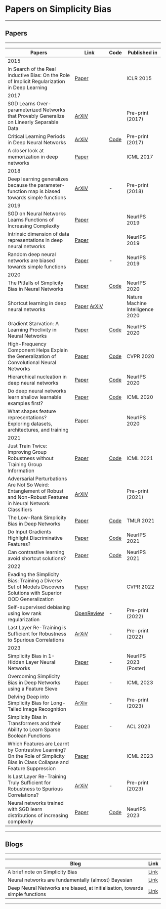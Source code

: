# Papers on Simplicity Bias
---
## Papers
---
| Papers | Link | Code | Published in |
|---|---|---|---|
| 2015 |
| In Search of the Real Inductive Bias: On the Role of Implicit Regularization in Deep Learning | [Paper](https://arxiv.org/abs/1412.6614) | | ICLR 2015 |
| 2017 |
| SGD Learns Over-parameterized Networks that Provably Generalize on Linearly Separable Data | [ArXiV](https://arxiv.org/abs/1710.10174) | | Pre-print (2017) |
| Critical Learning Periods in Deep Neural Networks | [ArXiV](https://arxiv.org/abs/1711.08856) | [Code](https://github.com/uw-mad-dash/Accordion) | Pre-print (2017) |
| A closer look at memorization in deep networks | [Paper](https://proceedings.mlr.press/v70/arpit17a/arpit17a.pdf) | | ICML 2017 |
| 2018 |
| Deep learning generalizes because the parameter-function map is biased towards simple functions | [ArXiV](https://arxiv.org/abs/1805.08522) | - | Pre-print (2018) |
| 2019 |
| SGD on Neural Networks Learns Functions of Increasing Complexity | [Paper](https://dl.acm.org/doi/10.5555/3454287.3454601) | | NeurIPS 2019 |
| Intrinsic dimension of data representations in deep neural networks | [Paper](https://proceedings.neurips.cc/paper_files/paper/2019/file/cfcce0621b49c983991ead4c3d4d3b6b-Paper.pdf) | | NeurIPS 2019 |
| Random deep neural networks are biased towards simple functions | [Paper](https://proceedings.neurips.cc/paper/2019/file/feab05aa91085b7a8012516bc3533958-Paper.pdf) | - | NeurIPS 2019 |
| 2020 |
| The Pitfalls of Simplicity Bias in Neural Networks | [Paper](https://proceedings.neurips.cc/paper/2020/file/6cfe0e6127fa25df2a0ef2ae1067d915-Paper.pdf) | [Code](https://github.com/harshays/simplicitybiaspitfalls) | NeurIPS 2020 |
| Shortcut learning in deep neural networks | [Paper](https://www.nature.com/articles/s42256-020-00257-z) [ArXiV](https://arxiv.org/abs/2004.07780) | | Nature Machine Intelligence 2020 |
| Gradient Starvation: A Learning Proclivity in Neural Networks | [Paper](https://arxiv.org/pdf/2011.09468.pdf) | [Code](https://github.com/mpezeshki/Gradient_Starvation) | NeurIPS 2020 |
| High-Frequency Component Helps Explain the Generalization of Convolutional Neural Networks | [Paper](https://openaccess.thecvf.com/content_CVPR_2020/papers/Wang_High-Frequency_Component_Helps_Explain_the_Generalization_of_Convolutional_Neural_Networks_CVPR_2020_paper.pdf) | [Code](https://github.com/HaohanWang/HFC) | CVPR 2020 |
| Hierarchical nucleation in deep neural networks | [Paper](https://proceedings.neurips.cc/paper/2020/file/54f3bc04830d762a3b56a789b6ff62df-Paper.pdf) | [Code](https://github.com/diegodoimo/hierarchical_nucleation) | NeurIPS 2020 |
| Do deep neural networks learn shallow learnable examples first? | [Paper](https://openreview.net/forum?id=HkxHv4rn24) | [Code](https://github.com/karttikeya/Shallow_to_Deep/) | ICML 2020 |
| What shapes feature representations? Exploring datasets, architectures, and training | [Paper](https://proceedings.nips.cc/paper/2020/file/71e9c6620d381d60196ebe694840aaaa-Paper.pdf) | | NeurIPS 2020 |
| 2021 |
| Just Train Twice: Improving Group Robustness without Training Group Information | [Paper](http://proceedings.mlr.press/v139/liu21f/liu21f.pdf) | [Code](https://github.com/anniesch/jtt) | ICML 2021 |
| Adversarial Perturbations Are Not So Weird: Entanglement of Robust and Non-Robust Features in Neural Network Classifiers | [ArXiV](https://arxiv.org/pdf/2102.05110.pdf) | | Pre-print (2021) |
| The Low-Rank Simplicity Bias in Deep Networks | [Paper](https://minyoungg.github.io/overparam/resources/overparam-v3.pdf) | [Code](https://github.com/minyoungg/overparam) | TMLR 2021 |
| Do Input Gradients Highlight Discriminative Features? | [Paper](https://proceedings.neurips.cc/paper_files/paper/2021/file/0fe6a94848e5c68a54010b61b3e94b0e-Paper.pdf) | [Code](https://github.com/harshays/inputgradients)| NeurIPS 2021 |
| Can contrastive learning avoid shortcut solutions? | [Paper](https://proceedings.neurips.cc/paper/2021/file/27934a1f19d678a1377c257b9a780e80-Paper.pdf) | [Code](https://github.com/joshr17/IFM) | NeurIPS 2021 |
| 2022 |
| Evading the Simplicity Bias: Training a Diverse Set of Models Discovers Solutions with Superior OOD Generalization | [Paper](https://ehsanabb.github.io/assets/files/Evading_the_Simplicity_Bias_CVPR_2022_paper.pdf) | | CVPR 2022 |
| Self-supervised debiasing using low rank regularization | [OpenReview](https://openreview.net/forum?id=PHpK5B2iGpq) | - | Pre-print (2022) |
| Last Layer Re-Training is Sufficient for Robustness to Spurious Correlations | [ArXiV](https://arxiv.org/abs/2204.02937) | - | Pre-print (2022) |
| 2023 |
| Simplicity Bias in 1-Hidden Layer Neural Networks | [Paper](https://neurips.cc/virtual/2023/poster/71765) | - | NeurIPS 2023 (Poster) |
| Overcoming Simplicity Bias in Deep Networks using a Feature Sieve | [Paper](https://proceedings.mlr.press/v202/tiwari23a/tiwari23a.pdf) | - | ICML 2023 |
| Delving Deep into Simplicity Bias for Long-Tailed Image Recognition | [ArXiv](https://arxiv.org/abs/2302.03264) | - | Pre-print (2023) |
| Simplicity Bias in Transformers and their Ability to Learn Sparse Boolean Functions | [Paper](https://aclanthology.org/2023.acl-long.317.pdf) | - | ACL 2023 |
| Which Features are Learnt by Contrastive Learning? On the Role of Simplicity Bias in Class Collapse and Feature Suppression | [Paper](https://proceedings.mlr.press/v202/xue23d/xue23d.pdf)| | ICML 2023 |
| Is Last Layer Re-Training Truly Sufficient for Robustness to Spurious Correlations? | [ArXiV](https://arxiv.org/abs/2308.00473) | - | Pre-print (2023) |
| Neural networks trained with SGD learn distributions of increasing complexity | [Paper](https://proceedings.mlr.press/v202/refinetti23a/refinetti23a.pdf) | [Code](https://github.com/sgoldt/dist_inc_comp.) | NeurIPS 2023 |
---
## Blogs
---
| Blog | Link |
|---|---|
| A brief note on Simplicity Bias | [Link](https://www.lesswrong.com/posts/Gyggp2DJRMRLSnhid/a-brief-note-on-simplicity-bias-1) |
| Neural networks are fundamentally (almost) Bayesian | [Link](https://towardsdatascience.com/neural-networks-are-fundamentally-bayesian-bee9a172fad8) |
| Deep Neural Networks are biased, at initialisation, towards simple functions | [Link](https://towardsdatascience.com/deep-neural-networks-are-biased-at-initialisation-towards-simple-functions-a63487edcb99) |
---

